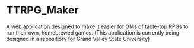 # TTRPG_Maker
A web application designed to make it easier for GMs of table-top RPGs to run their own, homebrewed games.
(This application is currently being designed in a repositiory for Grand Valley State University)
